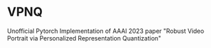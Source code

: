 # VPNQ
Unofficial Pytorch Implementation of AAAI 2023 paper "Robust Video Portrait via Personalized Representation Quantization"
